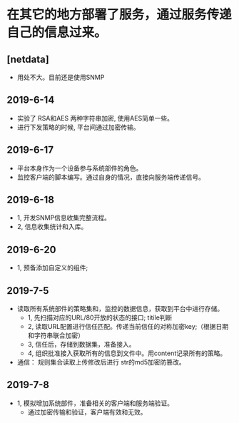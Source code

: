 # 在其它的地方部署了服务，通过服务传递自己的信息过来。


## [netdata]
- 用处不大。目前还是使用SNMP


## 2019-6-14
- 实验了 RSA和AES 两种字符串加密, 使用AES简单一些。
- 进行下发策略的时候, 平台间通过加密传输。

## 2019-6-17
- 平台本身作为一个设备参与系统部件的角色。
- 监控客户端的脚本编写。通过自身的情况，直接向服务端传递信号。

## 2019-6-18
- 1, 开发SNMP信息收集完整流程。
- 2, 信息收集统计和入库。

## 2019-6-20
- 1, 预备添加自定义的组件; 

## 2019-7-5
- 读取所有系统部件的策略集和，监控的数据信息，获取到平台中进行存储。
  - 1, 先扫描对应的URL/80开放的状态的接口; titile判断
  - 2, 读取URL配置进行信任匹配。传递当前信任的对称加密key;（根据日期和字符串联合加密）
  - 3, 信任后，存储到数据集，准备接入。
  - 4, 组织批准接入获取所有的信息到文件中。用content记录所有的策略。
- 通信： 规则集合读取上传修改后进行 str的md5加密防篡改。

## 2019-7-8
- 1, 模拟增加系统部件，准备相关的客户端和服务端验证。
  - 通过加密传输和验证，客户端有效和无效。


